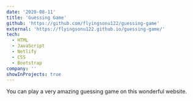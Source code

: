 ```yaml
---
date: '2020-08-11'
title: 'Guessing Game'
github: 'https://github.com/flyingsonu122/guessing-game'
external: 'https://flyingsonu122.github.io/guessing-game/'
tech:
  - HTML
  - JavaScript
  - Netlify
  - CSS
  - Bootstrap
company: ''
showInProjects: true
---
```



You can play a very amazing guessing game on this wonderful website.

